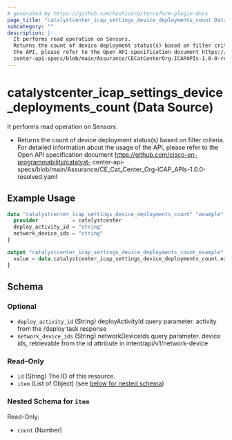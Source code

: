 ```yaml
---
# generated by https://github.com/hashicorp/terraform-plugin-docs
page_title: "catalystcenter_icap_settings_device_deployments_count Data Source - terraform-provider-catalystcenter"
subcategory: ""
description: |-
  It performs read operation on Sensors.
  Returns the count of device deployment status(s) based on filter criteria. For detailed information about the usage of
  the API, please refer to the Open API specification document https://github.com/cisco-en-programmability/catalyst-
  center-api-specs/blob/main/Assurance/CECatCenterOrg-ICAPAPIs-1.0.0-resolved.yaml
---
```


# catalystcenter_icap_settings_device_deployments_count (Data Source)

It performs read operation on Sensors.

- Returns the count of device deployment status(s) based on filter criteria. For detailed information about the usage of
the API, please refer to the Open API specification document https://github.com/cisco-en-programmability/catalyst-
center-api-specs/blob/main/Assurance/CE_Cat_Center_Org-ICAP_APIs-1.0.0-resolved.yaml

## Example Usage

```terraform
data "catalystcenter_icap_settings_device_deployments_count" "example" {
  provider           = catalystcenter
  deploy_activity_id = "string"
  network_device_ids = "string"
}

output "catalystcenter_icap_settings_device_deployments_count_example" {
  value = data.catalystcenter_icap_settings_device_deployments_count.example.item
}
```

<!-- schema generated by tfplugindocs -->
## Schema

### Optional

- `deploy_activity_id` (String) deployActivityId query parameter. activity from the /deploy task response
- `network_device_ids` (String) networkDeviceIds query parameter. device ids, retrievable from the id attribute in intent/api/v1/network-device

### Read-Only

- `id` (String) The ID of this resource.
- `item` (List of Object) (see [below for nested schema](#nestedatt--item))

<a id="nestedatt--item"></a>
### Nested Schema for `item`

Read-Only:

- `count` (Number)
